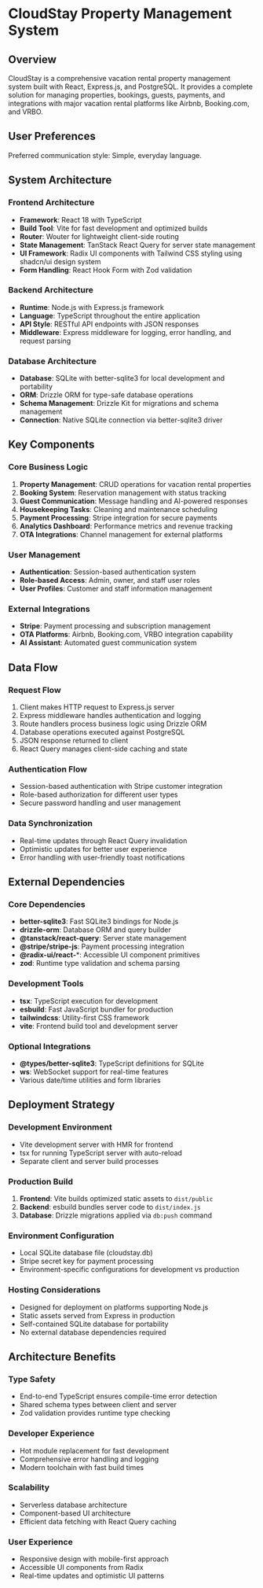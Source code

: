# CloudStay Property Management System

## Overview

CloudStay is a comprehensive vacation rental property management system built with React, Express.js, and PostgreSQL. It provides a complete solution for managing properties, bookings, guests, payments, and integrations with major vacation rental platforms like Airbnb, Booking.com, and VRBO.

## User Preferences

Preferred communication style: Simple, everyday language.

## System Architecture

### Frontend Architecture
- **Framework**: React 18 with TypeScript
- **Build Tool**: Vite for fast development and optimized builds
- **Router**: Wouter for lightweight client-side routing
- **State Management**: TanStack React Query for server state management
- **UI Framework**: Radix UI components with Tailwind CSS styling using shadcn/ui design system
- **Form Handling**: React Hook Form with Zod validation

### Backend Architecture
- **Runtime**: Node.js with Express.js framework
- **Language**: TypeScript throughout the entire application
- **API Style**: RESTful API endpoints with JSON responses
- **Middleware**: Express middleware for logging, error handling, and request parsing

### Database Architecture
- **Database**: SQLite with better-sqlite3 for local development and portability
- **ORM**: Drizzle ORM for type-safe database operations
- **Schema Management**: Drizzle Kit for migrations and schema management
- **Connection**: Native SQLite connection via better-sqlite3 driver

## Key Components

### Core Business Logic
1. **Property Management**: CRUD operations for vacation rental properties
2. **Booking System**: Reservation management with status tracking
3. **Guest Communication**: Message handling and AI-powered responses
4. **Housekeeping Tasks**: Cleaning and maintenance scheduling
5. **Payment Processing**: Stripe integration for secure payments
6. **Analytics Dashboard**: Performance metrics and revenue tracking
7. **OTA Integrations**: Channel management for external platforms

### User Management
- **Authentication**: Session-based authentication system
- **Role-based Access**: Admin, owner, and staff user roles
- **User Profiles**: Customer and staff information management

### External Integrations
- **Stripe**: Payment processing and subscription management
- **OTA Platforms**: Airbnb, Booking.com, VRBO integration capability
- **AI Assistant**: Automated guest communication system

## Data Flow

### Request Flow
1. Client makes HTTP request to Express.js server
2. Express middleware handles authentication and logging
3. Route handlers process business logic using Drizzle ORM
4. Database operations executed against PostgreSQL
5. JSON response returned to client
6. React Query manages client-side caching and state

### Authentication Flow
- Session-based authentication with Stripe customer integration
- Role-based authorization for different user types
- Secure password handling and user management

### Data Synchronization
- Real-time updates through React Query invalidation
- Optimistic updates for better user experience
- Error handling with user-friendly toast notifications

## External Dependencies

### Core Dependencies
- **better-sqlite3**: Fast SQLite3 bindings for Node.js
- **drizzle-orm**: Database ORM and query builder
- **@tanstack/react-query**: Server state management
- **@stripe/stripe-js**: Payment processing integration
- **@radix-ui/react-***: Accessible UI component primitives
- **zod**: Runtime type validation and schema parsing

### Development Tools
- **tsx**: TypeScript execution for development
- **esbuild**: Fast JavaScript bundler for production
- **tailwindcss**: Utility-first CSS framework
- **vite**: Frontend build tool and development server

### Optional Integrations
- **@types/better-sqlite3**: TypeScript definitions for SQLite
- **ws**: WebSocket support for real-time features
- Various date/time utilities and form libraries

## Deployment Strategy

### Development Environment
- Vite development server with HMR for frontend
- tsx for running TypeScript server with auto-reload
- Separate client and server build processes

### Production Build
1. **Frontend**: Vite builds optimized static assets to `dist/public`
2. **Backend**: esbuild bundles server code to `dist/index.js`
3. **Database**: Drizzle migrations applied via `db:push` command

### Environment Configuration
- Local SQLite database file (cloudstay.db)
- Stripe secret key for payment processing
- Environment-specific configurations for development vs production

### Hosting Considerations
- Designed for deployment on platforms supporting Node.js
- Static assets served from Express in production
- Self-contained SQLite database for portability
- No external database dependencies required

## Architecture Benefits

### Type Safety
- End-to-end TypeScript ensures compile-time error detection
- Shared schema types between client and server
- Zod validation provides runtime type checking

### Developer Experience
- Hot module replacement for fast development
- Comprehensive error handling and logging
- Modern toolchain with fast build times

### Scalability
- Serverless database architecture
- Component-based UI architecture
- Efficient data fetching with React Query caching

### User Experience
- Responsive design with mobile-first approach
- Accessible UI components from Radix
- Real-time updates and optimistic UI patterns